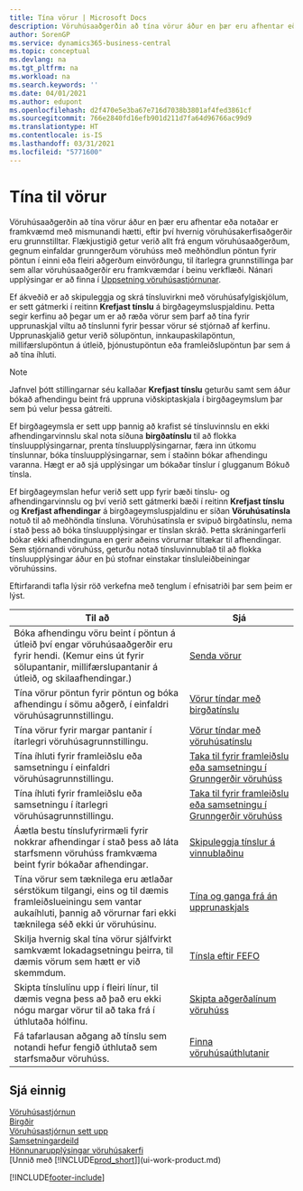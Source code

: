 ```yaml
---
title: Tína vörur | Microsoft Docs
description: Vöruhúsaaðgerðin að tína vörur áður en þær eru afhentar eða notaðar er framkvæmd með mismunandi hætti, eftir því hvernig vöruhúsakerfisaðgerðir eru grunnstilltar. Flækjustig Uppsetningar getur verið allt frá engum vöruhúsaaðgerðum, gegnum einfaldar grunngerðum vöruhúss með meðhöndlun pöntun fyrir pöntun í einni eða fleiri aðgerðum einvörðungu, til ítarlegra grunnstillinga þar sem allar vöruhúsaaðgerðir eru framkvæmdar í beinu verkflæði.
author: SorenGP
ms.service: dynamics365-business-central
ms.topic: conceptual
ms.devlang: na
ms.tgt_pltfrm: na
ms.workload: na
ms.search.keywords: ''
ms.date: 04/01/2021
ms.author: edupont
ms.openlocfilehash: d2f470e5e3ba67e716d7038b3801af4fed3861cf
ms.sourcegitcommit: 766e2840fd16efb901d211d7fa64d96766ac99d9
ms.translationtype: HT
ms.contentlocale: is-IS
ms.lasthandoff: 03/31/2021
ms.locfileid: "5771600"
---
```

# <a name="pick-items"></a>Tína til vörur

Vöruhúsaaðgerðin að tína vörur áður en þær eru afhentar eða notaðar er framkvæmd með mismunandi hætti, eftir því hvernig vöruhúsakerfisaðgerðir eru grunnstilltar. Flækjustigið getur verið allt frá engum vöruhúsaaðgerðum, gegnum einfaldar grunngerðum vöruhúss með meðhöndlun pöntun fyrir pöntun í einni eða fleiri aðgerðum einvörðungu, til ítarlegra grunnstillinga þar sem allar vöruhúsaaðgerðir eru framkvæmdar í beinu verkflæði. Nánari upplýsingar er að finna í [Uppsetning vöruhúsastjórnunar](warehouse-setup-warehouse.md).

Ef ákveðið er að skipuleggja og skrá tínsluvirkni með vöruhúsafylgiskjölum, er sett gátmerki í reitinn **Krefjast tínslu** á birgðageymsluspjaldinu. Þetta segir kerfinu að þegar um er að ræða vörur sem þarf að tína fyrir upprunaskjal viltu að tínslunni fyrir þessar vörur sé stjórnað af kerfinu. Upprunaskjalið getur verið sölupöntun, innkaupaskilapöntun, millifærslupöntun á útleið, þjónustupöntun eða framleiðslupöntun þar sem á að tína íhluti.

> [!NOTE]
> Jafnvel þótt stillingarnar séu kallaðar **Krefjast tínslu** geturðu samt sem áður bókað afhendingu beint frá uppruna viðskiptaskjala í birgðageymslum þar sem þú velur þessa gátreiti.

Ef birgðageymsla er sett upp þannig að krafist sé tínsluvinnslu en ekki afhendingarvinnslu skal nota síðuna **birgðatínslu** til að flokka tínsluupplýsingarnar, prenta tínsluupplýsingarnar, færa inn útkomu tínslunnar, bóka tínsluupplýsingarnar, sem í staðinn bókar afhendingu varanna. Hægt er að sjá upplýsingar um bókaðar tínslur í glugganum Bókuð tínsla.

Ef birgðageymslan hefur verið sett upp fyrir bæði tínslu- og afhendingarvinnslu og því verið sett gátmerki bæði í reitinn **Krefjast tínslu** og **Krefjast afhendingar** á birgðageymsluspjaldinu er síðan **Vöruhúsatínsla** notuð til að meðhöndla tínsluna. Vöruhúsatínsla er svipuð birgðatínslu, nema í stað þess að bóka tínsluupplýsingar er tínslan skráð. Þetta skráningarferli bókar ekki afhendinguna en gerir aðeins vörurnar tiltækar til afhendingar. Sem stjórnandi vöruhúss, geturðu notað tínsluvinnublað til að flokka tínsluupplýsingar áður en þú stofnar einstakar tínsluleiðbeiningar vöruhússins.

Eftirfarandi tafla lýsir röð verkefna með tenglum í efnisatriði þar sem þeim er lýst.   

|**Til að**|**Sjá**|
|------------|-------------|  
|Bóka afhendingu vöru beint í pöntun á útleið því engar vöruhúsaaðgerðir eru fyrir hendi. (Kemur eins út fyrir sölupantanir, millifærslupantanir á útleið, og skilaafhendingar.)|[Senda vörur](warehouse-how-ship-items.md)|  
|Tína vörur pöntun fyrir pöntun og bóka afhendingu í sömu aðgerð, í einfaldri vöruhúsagrunnstillingu.|[Vörur tíndar með birgðatínslu](warehouse-how-to-pick-items-with-inventory-picks.md)|
|Tína vörur fyrir margar pantanir í ítarlegri vöruhúsagrunnstillingu.|[Vörur tíndar með vöruhúsatínslu](warehouse-how-to-pick-items-for-warehouse-shipment.md)|  
|Tína íhluti fyrir framleiðslu eða samsetningu í einfaldri vöruhúsagrunnstillingu.|[Taka til fyrir framleiðslu eða samsetningu í Grunngerðir vöruhúss](warehouse-how-to-pick-for-production.md)|
|Tína íhluti fyrir framleiðslu eða samsetningu í ítarlegri vöruhúsagrunnstillingu.|[Taka til fyrir framleiðslu eða samsetningu í Grunngerðir vöruhúss](warehouse-how-to-pick-for-internal-operations-in-advanced-warehousing.md)|  
|Áætla bestu tínslufyrirmæli fyrir nokkrar afhendingar í stað þess að láta starfsmenn vöruhúss framkvæma beint fyrir bókaðar afhendingar.|[Skipuleggja tínslur á vinnublaðinu](warehouse-how-to-plan-picks-in-worksheets.md)|  
|Tína vörur sem tæknilega eru ætlaðar sérstökum tilgangi, eins og til dæmis framleiðslueiningu sem vantar aukaíhluti, þannig að vörurnar fari ekki tæknilega séð ekki úr vöruhúsinu.|[Tína og ganga frá án upprunaskjals](warehouse-how-to-create-put-aways-from-internal-put-aways.md)|
|Skilja hvernig skal tína vörur sjálfvirkt samkvæmt lokadagsetningu þeirra, til dæmis vörum sem hætt er við skemmdum.|[Tínsla eftir FEFO](warehouse-picking-by-fefo.md)|
|Skipta tínslulínu upp í fleiri línur, til dæmis vegna þess að það eru ekki nógu margar vörur til að taka frá í úthlutaða hólfinu.|[Skipta aðgerðalínum vöruhúss](warehouse-how-to-split-warehouse-activity-lines.md)|
|Fá tafarlausan aðgang að tínslu sem notandi hefur fengið úthlutað sem starfsmaður vöruhúss.|[Finna vöruhúsaúthlutanir](warehouse-how-to-find-your-warehouse-assignments.md)|  

## <a name="see-also"></a>Sjá einnig  
[Vöruhúsastjórnun](warehouse-manage-warehouse.md)  
[Birgðir](inventory-manage-inventory.md)  
[Vöruhúsastjórnun sett upp](warehouse-setup-warehouse.md)     
[Samsetningardeild](assembly-assemble-items.md)    
[Hönnunarupplýsingar vöruhúsakerfi](design-details-warehouse-management.md)  
[Unnið með [!INCLUDE[prod_short](includes/prod_short.md)]](ui-work-product.md)


[!INCLUDE[footer-include](includes/footer-banner.md)]
